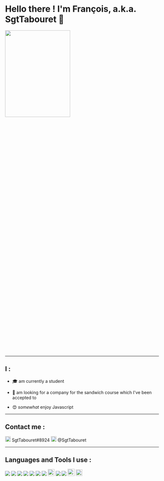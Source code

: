 # Hello there ! I'm François, a.k.a. SgtTabouret 👋 

<img src="https://media.giphy.com/media/Nx0rz3jtxtEre/giphy.gif" width="65%" height="27%" />

___

## I :
* 🎓 am currently a student 

* 🥪 am looking for a company for the sandwich course which I've been accepted to 

* 😍 *somewhat* enjoy Javascript 
___
## Contact me :

<img width='18px' src='https://simpleicons.org/icons/discord.svg'> SgtTabouret#8924 
[<img width='18px' src='https://simpleicons.org/icons/twitter.svg'>](https://twitter.com/SgtTabouret) @SgtTabouret 
___
## Languages and Tools I use :

<p>
<img src="https://img.icons8.com/color/24/000000/visual-studio-code-2019.png"/>
<img src="https://img.icons8.com/color/24/000000/javascript.png"/>
<img src="https://img.icons8.com/color/24/000000/nodejs.png"/>
<img src="https://img.icons8.com/color/24/000000/react-native.png"/>
<img src="https://img.icons8.com/color/24/000000/java-coffee-cup-logo.png"/>
<img src="https://img.icons8.com/ios/24/000000/postgreesql.png"/>
<img src="https://img.icons8.com/ios-filled/24/000000/mysql-logo.png"/>
<img width='22px' src="https://seeklogo.com/images/E/eslint-logo-4B5C528034-seeklogo.com.png"/>
<img src="https://img.icons8.com/color/24/000000/git.png"/>
<img src="https://img.icons8.com/color/24/000000/gitlab.png"/>
<img width='23px' src="https://img.icons8.com/material-outlined/48/000000/github.png"/>
<img width='21px' src='https://seeklogo.com/images/S/symfony-logo-AA34C8FC16-seeklogo.com.png'>
</p>
